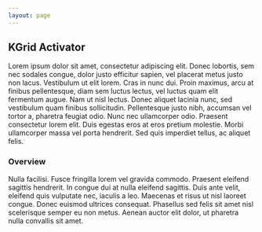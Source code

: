 ```yaml
---
layout: page
---
```

## KGrid Activator
Lorem ipsum dolor sit amet, consectetur adipiscing elit. Donec lobortis, sem nec sodales congue, dolor justo efficitur sapien, vel placerat metus justo non lacus. Vestibulum ut elit lorem. Cras in nunc dui. Proin maximus, arcu at finibus pellentesque, diam sem luctus lectus, vel luctus quam elit fermentum augue. Nam ut nisl lectus. Donec aliquet lacinia nunc, sed vestibulum quam finibus sollicitudin. Pellentesque justo nibh, accumsan vel tortor a, pharetra feugiat odio. Nunc nec ullamcorper odio. Praesent consectetur lorem elit. Duis egestas eros at eros pretium molestie. Morbi ullamcorper massa vel porta hendrerit. Sed quis imperdiet tellus, ac aliquet felis.

### Overview
Nulla facilisi. Fusce fringilla lorem vel gravida commodo. Praesent eleifend sagittis hendrerit. In congue dui at nulla eleifend sagittis. Duis ante velit, eleifend quis vulputate nec, iaculis a leo. Maecenas et risus ut nisl laoreet congue. Donec euismod ultrices consequat. Phasellus sed felis sit amet nisl scelerisque semper eu non metus. Aenean auctor elit dolor, ut pharetra nulla convallis sit amet.

